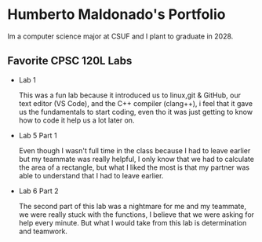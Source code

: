 
# Humberto Maldonado's Portfolio

Im a computer science major at CSUF and I plant to graduate in 2028.

## Favorite CPSC 120L Labs

* Lab 1

  This was a fun lab because it introduced us to linux,git & GitHub, our text editor (VS Code), and the C++ compiler (clang++), i feel that it gave us the fundamentals to start coding, even tho it was just getting to know how to code it help us a lot later on.

* Lab 5 Part 1

  Even though I wasn't full time in the class because I had to leave earlier but my teammate was really helpful, I only know that we had to calculate the area of a rectangle, but what I liked the most is that my partner was able to understand that I had to leave earlier.

* Lab 6 Part 2

  The second part of this lab was a nightmare for me and my teammate, we were really stuck with the functions, I believe that we were asking for help every minute. But what I would take from this lab is determination and teamwork.
